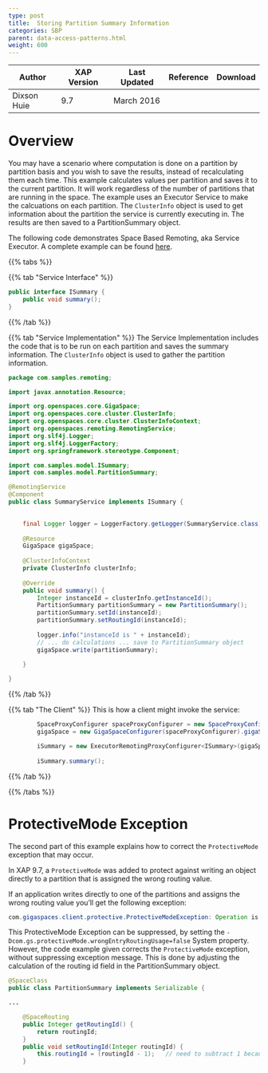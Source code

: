 ```yaml
---
type: post
title:  Storing Partition Summary Information
categories: SBP
parent: data-access-patterns.html
weight: 600
---
```


|Author|XAP Version|Last Updated | Reference | Download |
|------|-----------|-------------|-----------|----------|
| Dixson Huie| 9.7 | March 2016 |    |    |
 

# Overview
You may have a scenario where computation is done on a partition by partition basis and you wish to save the results, instead of recalculating them each time. This example calculates values per partition and saves it to the current partition. It will work regardless of the number of partitions that are running in the space. The example uses an Executor Service to make the calcuations on each partition. The `ClusterInfo` object is used to get information about the partition the service is currently executing in. The results are then saved to a PartitionSummary object.

The following code demonstrates Space Based Remoting, aka Service Executor. A complete example can be found [here](/attachment_files/sbp/Store-Partition-Summary.zip).

{{% tabs %}}

{{% tab "Service Interface" %}}

```java
public interface ISummary {
    public void summary();
}
```

{{% /tab %}}

{{% tab "Service Implementation" %}}
The Service Implementation includes the code that is to be run on each partition and saves the summary information. The `ClusterInfo` object is used to gather the partition information.

```java
package com.samples.remoting;

import javax.annotation.Resource;

import org.openspaces.core.GigaSpace;
import org.openspaces.core.cluster.ClusterInfo;
import org.openspaces.core.cluster.ClusterInfoContext;
import org.openspaces.remoting.RemotingService;
import org.slf4j.Logger;
import org.slf4j.LoggerFactory;
import org.springframework.stereotype.Component;

import com.samples.model.ISummary;
import com.samples.model.PartitionSummary;

@RemotingService
@Component
public class SummaryService implements ISummary {

    
    final Logger logger = LoggerFactory.getLogger(SummaryService.class);
    
    @Resource
    GigaSpace gigaSpace;
    
    @ClusterInfoContext 
    private ClusterInfo clusterInfo; 
    
    @Override
    public void summary() {
        Integer instanceId = clusterInfo.getInstanceId();
        PartitionSummary partitionSummary = new PartitionSummary();
        partitionSummary.setId(instanceId);
        partitionSummary.setRoutingId(instanceId);
        
        logger.info("instanceId is " + instanceId);
        // ... do calculations ... save to PartitionSummary object
        gigaSpace.write(partitionSummary);
        
    }

}

```
{{% /tab %}}

{{% tab "The Client" %}}
This is how a client might invoke the service:

```java
        SpaceProxyConfigurer spaceProxyConfigurer = new SpaceProxyConfigurer(spaceName);
        gigaSpace = new GigaSpaceConfigurer(spaceProxyConfigurer).gigaSpace();

        iSummary = new ExecutorRemotingProxyConfigurer<ISummary>(gigaSpace, ISummary.class).broadcast(true).proxy();
        
        iSummary.summary();

```
{{% /tab %}}

{{% /tabs %}}

# ProtectiveMode Exception
The second part of this example explains how to correct the `ProtectiveMode` exception that may occur.

In XAP 9.7, a `ProtectiveMode` was added to protect against writing an object directly to a partition that is assigned the wrong routing value.

If an application writes directly to one of the partitions and assigns the wrong routing value you’ll get the following exception:

```java
com.gigaspaces.client.protective.ProtectiveModeException: Operation is rejected - the routing value in the written entry of type 'PartitionSummary' does not match this space partition id. The value within the entry's routing property named 'routingId' is 1 which matches partition id 2 while current partition id is 1...
```

This ProtectiveMode Exception can be suppressed, by setting the `-Dcom.gs.protectiveMode.wrongEntryRoutingUsage=false` System property. However, the code example given corrects the `ProtectiveMode` exception, without suppressing exception message. This is done by adjusting the calculation of the routing id field in the PartitionSummary object.

```java
@SpaceClass
public class PartitionSummary implements Serializable {

...

    @SpaceRouting
    public Integer getRoutingId() {
        return routingId;
    }
    public void setRoutingId(Integer routingId) {
        this.routingId = (routingId - 1);   // need to subtract 1 because objects are routed by routing value.hashCode % num. of partitions + 1
    }
```

